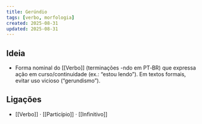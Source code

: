```yaml
---
title: Gerúndio
tags: [verbo, morfologia]
created: 2025-08-31
updated: 2025-08-31
---
```


## Ideia
- Forma nominal do [[Verbo]] (terminações -ndo em PT‑BR) que expressa ação em curso/continuidade (ex.: “estou lendo”). Em textos formais, evitar uso vicioso (“gerundismo”).

## Ligações
- [[Verbo]] · [[Particípio]] · [[Infinitivo]]


